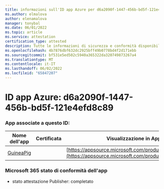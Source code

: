```yaml
---
title: informazioni sull'ID app Azure per d6a2090f-1447-456b-bd5f-121e4efd8c89
ms.author: elmalova
author: elenamalova
manager: tonybal
ms.date: 06/01/2022
ms.topic: article
ms.service: attestation
certification_type: attested
description: Tutte le informazioni di sicurezza e conformità disponibili per d6a2090f-1447-456b-bd5f-121e4efd8c89.
ms.openlocfilehash: 4b7876dbf632dc2925bff49b0778bd4f2d171ebb
ms.sourcegitcommit: bf531e5ed502c5940a365322da320749873267a4
ms.translationtype: MT
ms.contentlocale: it-IT
ms.lasthandoff: 06/02/2022
ms.locfileid: "65847207"
---
```

# <a name="azure-app-id-d6a2090f-1447-456b-bd5f-121e4efd8c89"></a>ID app Azure: d6a2090f-1447-456b-bd5f-121e4efd8c89


### <a name="apps-associated-with-this-id"></a>App associate a questo ID:
| **Nome dell'app** | **Certificata** | **Visualizzazione in AppSource** |
|--------------|---------------|-----------------------|
| [GuineaPig](../forward/WA200003486.md) |  | [https://appsource.microsoft.com/product/office/WA200003486](https://appsource.microsoft.com/product/office/WA200003486) |

### <a name="microsoft-365-app-compliance-status"></a>Microsoft 365 stato di conformità dell'app
- stato attestazione Publisher: completato
